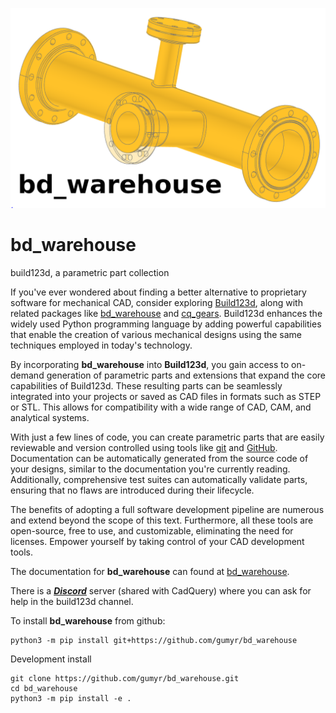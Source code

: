 ![build123d, a parametric part collection](docs/assets/bd_title_image.png)

# bd_warehouse

build123d, a parametric part collection

If you've ever wondered about finding a better alternative to proprietary
software for mechanical CAD, consider exploring 
[Build123d](https://build123d.readthedocs.io/en/latest/), along with related
packages like [bd_warehouse](https://github.com/gumyr/bd_warehouse) and 
[cq_gears](https://github.com/meadiode/cq_gears). Build123d enhances the widely 
used Python programming language by adding powerful capabilities that enable the
creation of various mechanical designs using the same techniques employed in today's technology.

By incorporating **bd_warehouse** into **Build123d**, you gain access to on-demand
generation of parametric parts and extensions that expand the core capabilities
of Build123d. These resulting parts can be seamlessly integrated into your
projects or saved as CAD files in formats such as STEP or STL. This allows for
compatibility with a wide range of CAD, CAM, and analytical systems.

With just a few lines of code, you can create parametric parts that are easily
reviewable and version controlled using tools like [git](https://git-scm.com/) 
and [GitHub](https://github.com/).
Documentation can be automatically generated from the source code of your
designs, similar to the documentation you're currently reading. Additionally,
comprehensive test suites can automatically validate parts, ensuring that no
flaws are introduced during their lifecycle.

The benefits of adopting a full software development pipeline are numerous and
extend beyond the scope of this text. Furthermore, all these tools are
open-source, free to use, and customizable, eliminating the need for licenses.
Empower yourself by taking control of your CAD development tools.

The documentation for **bd_warehouse** can found at [bd_warehouse](https://bd_warehoue.readthedocs.io/en/latest/index.html).

There is a [***Discord***](https://discord.com/invite/Bj9AQPsCfx) server (shared with CadQuery) where you can ask for help in the build123d channel.

To install **bd_warehouse** from github:
```
python3 -m pip install git+https://github.com/gumyr/bd_warehouse
```
Development install
```
git clone https://github.com/gumyr/bd_warehouse.git
cd bd_warehouse
python3 -m pip install -e .
```